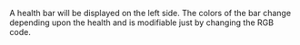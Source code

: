 A health bar will be displayed on the left side. The colors of the bar change depending upon the health and is modifiable just by changing the RGB code.
